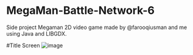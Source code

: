 # MegaMan-Battle-Network-6
Side project
Megaman 2D video game made by @farooqiusman and me using Java and LIBGDX.

#Title Screen
![image](https://user-images.githubusercontent.com/40302667/138623426-b1677eea-7d8e-440a-9777-df6571f5cd0a.png)

